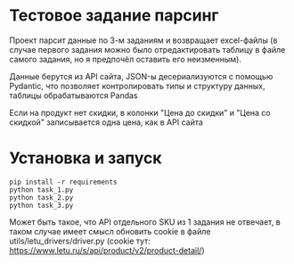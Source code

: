 # Тестовое задание парсинг

Проект парсит данные по 3-м заданиям и возвращает excel-файлы (в случае первого задания можно было отредактировать 
таблицу в файле самого задания, но я предпочёл оставить его неизменным).

Данные берутся из API сайта, JSON-ы десериализуются с помощью Pydantic, что позволяет контролировать типы и структуру 
данных, таблицы обрабатываются Pandas

Если на продукт нет скидки, в колонки "Цена до скидки" и "Цена со скидкой" записывается одна цена, как в API сайта

# Установка и запуск

```shell
pip install -r requirements
python task_1.py
python task_2.py
python task_3.py
```
Может быть такое, что API отдельного SKU из 1 задания не отвечает, в таком случае имеет смысл обновить cookie в файле 
utils/letu_drivers/driver.py (cookie тут: https://www.letu.ru/s/api/product/v2/product-detail/)
